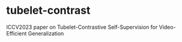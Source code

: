 # tubelet-contrast
ICCV2023 paper on Tubelet-Contrastive Self-Supervision for Video-Efficient Generalization 

